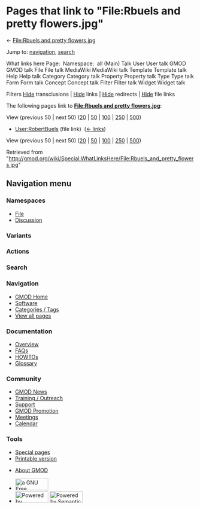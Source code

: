 <div id="mw-page-base" class="noprint">

</div>

<div id="mw-head-base" class="noprint">

</div>

<div id="content" class="mw-body" role="main">

<span id="top"></span>

<div id="mw-js-message" style="display:none;">

</div>



# <span dir="auto">Pages that link to "File:Rbuels and pretty flowers.jpg"</span>

<div id="bodyContent">

<div id="contentSub">

← [File:Rbuels and pretty
flowers.jpg](/wiki/File:Rbuels_and_pretty_flowers.jpg "File:Rbuels and pretty flowers.jpg")

</div>

<div id="jump-to-nav" class="mw-jump">

Jump to: [navigation](#mw-navigation), [search](#p-search)

</div>

<div id="mw-content-text">

What links here Page:  Namespace:  all (Main) Talk User User talk GMOD
GMOD talk File File talk MediaWiki MediaWiki talk Template Template talk
Help Help talk Category Category talk Property Property talk Type Type
talk Form Form talk Concept Concept talk Filter Filter talk Widget
Widget talk

Filters
[Hide](/mediawiki/index.php?title=Special:WhatLinksHere/File:Rbuels_and_pretty_flowers.jpg&hidetrans=1 "Special:WhatLinksHere/File:Rbuels and pretty flowers.jpg")
transclusions \|
[Hide](/mediawiki/index.php?title=Special:WhatLinksHere/File:Rbuels_and_pretty_flowers.jpg&hidelinks=1 "Special:WhatLinksHere/File:Rbuels and pretty flowers.jpg")
links \|
[Hide](/mediawiki/index.php?title=Special:WhatLinksHere/File:Rbuels_and_pretty_flowers.jpg&hideredirs=1 "Special:WhatLinksHere/File:Rbuels and pretty flowers.jpg")
redirects \|
[Hide](/mediawiki/index.php?title=Special:WhatLinksHere/File:Rbuels_and_pretty_flowers.jpg&hideimages=1 "Special:WhatLinksHere/File:Rbuels and pretty flowers.jpg")
file links

The following pages link to **[File:Rbuels and pretty
flowers.jpg](/wiki/File:Rbuels_and_pretty_flowers.jpg "File:Rbuels and pretty flowers.jpg")**:

View (previous 50 \| next 50)
([20](/mediawiki/index.php?title=Special:WhatLinksHere/File:Rbuels_and_pretty_flowers.jpg&limit=20 "Special:WhatLinksHere/File:Rbuels and pretty flowers.jpg")
\|
[50](/mediawiki/index.php?title=Special:WhatLinksHere/File:Rbuels_and_pretty_flowers.jpg&limit=50 "Special:WhatLinksHere/File:Rbuels and pretty flowers.jpg")
\|
[100](/mediawiki/index.php?title=Special:WhatLinksHere/File:Rbuels_and_pretty_flowers.jpg&limit=100 "Special:WhatLinksHere/File:Rbuels and pretty flowers.jpg")
\|
[250](/mediawiki/index.php?title=Special:WhatLinksHere/File:Rbuels_and_pretty_flowers.jpg&limit=250 "Special:WhatLinksHere/File:Rbuels and pretty flowers.jpg")
\|
[500](/mediawiki/index.php?title=Special:WhatLinksHere/File:Rbuels_and_pretty_flowers.jpg&limit=500 "Special:WhatLinksHere/File:Rbuels and pretty flowers.jpg"))

- [User:RobertBuels](/wiki/User:RobertBuels "User:RobertBuels") (file
  link) ‎ <span class="mw-whatlinkshere-tools">([←
  links](/mediawiki/index.php?title=Special:WhatLinksHere&target=User%3ARobertBuels "Special:WhatLinksHere"))</span>

View (previous 50 \| next 50)
([20](/mediawiki/index.php?title=Special:WhatLinksHere/File:Rbuels_and_pretty_flowers.jpg&limit=20 "Special:WhatLinksHere/File:Rbuels and pretty flowers.jpg")
\|
[50](/mediawiki/index.php?title=Special:WhatLinksHere/File:Rbuels_and_pretty_flowers.jpg&limit=50 "Special:WhatLinksHere/File:Rbuels and pretty flowers.jpg")
\|
[100](/mediawiki/index.php?title=Special:WhatLinksHere/File:Rbuels_and_pretty_flowers.jpg&limit=100 "Special:WhatLinksHere/File:Rbuels and pretty flowers.jpg")
\|
[250](/mediawiki/index.php?title=Special:WhatLinksHere/File:Rbuels_and_pretty_flowers.jpg&limit=250 "Special:WhatLinksHere/File:Rbuels and pretty flowers.jpg")
\|
[500](/mediawiki/index.php?title=Special:WhatLinksHere/File:Rbuels_and_pretty_flowers.jpg&limit=500 "Special:WhatLinksHere/File:Rbuels and pretty flowers.jpg"))

</div>

<div class="printfooter">

Retrieved from
"<http://gmod.org/wiki/Special:WhatLinksHere/File:Rbuels_and_pretty_flowers.jpg>"

</div>

<div id="catlinks" class="catlinks catlinks-allhidden">

</div>

<div class="visualClear">

</div>

</div>

</div>

<div id="mw-navigation">

## Navigation menu

<div id="mw-head">



<div id="left-navigation">

<div id="p-namespaces" class="vectorTabs" role="navigation"
aria-labelledby="p-namespaces-label">

### Namespaces

- <span id="ca-nstab-image"><a href="/wiki/File:Rbuels_and_pretty_flowers.jpg" accesskey="c"
  title="View the file page [c]">File</a></span>
- <span id="ca-talk"><a
  href="/mediawiki/index.php?title=File_talk:Rbuels_and_pretty_flowers.jpg&amp;action=edit&amp;redlink=1"
  accesskey="t"
  title="Discussion about the content page [t]">Discussion</a></span>

</div>

<div id="p-variants" class="vectorMenu emptyPortlet" role="navigation"
aria-labelledby="p-variants-label">

### 

### Variants[](#)

<div class="menu">

</div>

</div>

</div>

<div id="right-navigation">



<div id="p-cactions" class="vectorMenu emptyPortlet" role="navigation"
aria-labelledby="p-cactions-label">

### Actions[](#)

<div class="menu">

</div>

</div>

<div id="p-search" role="search">

### Search

<div id="simpleSearch">

</div>

</div>

</div>

</div>

<div id="mw-panel">

<div id="p-logo" role="banner">

<a href="/wiki/Main_Page"
style="background-image: url(http://gmod.org/images/GMOD-cogs.png);"
title="Visit the main page"></a>

</div>

<div id="p-Navigation" class="portal" role="navigation"
aria-labelledby="p-Navigation-label">

### Navigation

<div class="body">

- <span id="n-GMOD-Home">[GMOD Home](/wiki/Main_Page)</span>
- <span id="n-Software">[Software](/wiki/GMOD_Components)</span>
- <span id="n-Categories-.2F-Tags">[Categories /
  Tags](/wiki/Categories)</span>
- <span id="n-View-all-pages">[View all
  pages](/wiki/Special:AllPages)</span>

</div>

</div>

<div id="p-Documentation" class="portal" role="navigation"
aria-labelledby="p-Documentation-label">

### Documentation

<div class="body">

- <span id="n-Overview">[Overview](/wiki/Overview)</span>
- <span id="n-FAQs">[FAQs](/wiki/Category:FAQ)</span>
- <span id="n-HOWTOs">[HOWTOs](/wiki/Category:HOWTO)</span>
- <span id="n-Glossary">[Glossary](/wiki/Glossary)</span>

</div>

</div>

<div id="p-Community" class="portal" role="navigation"
aria-labelledby="p-Community-label">

### Community

<div class="body">

- <span id="n-GMOD-News">[GMOD News](/wiki/GMOD_News)</span>
- <span id="n-Training-.2F-Outreach">[Training /
  Outreach](/wiki/Training_and_Outreach)</span>
- <span id="n-Support">[Support](/wiki/Support)</span>
- <span id="n-GMOD-Promotion">[GMOD
  Promotion](/wiki/GMOD_Promotion)</span>
- <span id="n-Meetings">[Meetings](/wiki/Meetings)</span>
- <span id="n-Calendar">[Calendar](/wiki/Calendar)</span>

</div>

</div>

<div id="p-tb" class="portal" role="navigation"
aria-labelledby="p-tb-label">

### Tools

<div class="body">

- <span id="t-specialpages"><a href="/wiki/Special:SpecialPages" accesskey="q"
  title="A list of all special pages [q]">Special pages</a></span>
- <span id="t-print"><a
  href="/mediawiki/index.php?title=Special:WhatLinksHere/File:Rbuels_and_pretty_flowers.jpg&amp;printable=yes"
  rel="alternate" accesskey="p"
  title="Printable version of this page [p]">Printable version</a></span>

</div>

</div>

</div>

</div>

<div id="footer" role="contentinfo">

- <span id="footer-places-about">[About
  GMOD](/wiki/GMOD:About "GMOD:About")</span>

<!-- -->

- <span id="footer-copyrightico">[<img src="http://www.gnu.org/graphics/gfdl-logo-small.png" width="88"
  height="31" alt="a GNU Free Documentation License" />](http://www.gnu.org/licenses/fdl-1.3.html)</span>
- <span id="footer-poweredbyico">[<img src="/mediawiki/skins/common/images/poweredby_mediawiki_88x31.png"
  width="88" height="31" alt="Powered by MediaWiki" />](//www.mediawiki.org/)
  [<img
  src="/mediawiki/extensions/SemanticMediaWiki/includes/../resources/images/smw_button.png"
  width="88" height="31" alt="Powered by Semantic MediaWiki" />](https://www.semantic-mediawiki.org/wiki/Semantic_MediaWiki)</span>

<div style="clear:both">

</div>

</div>
